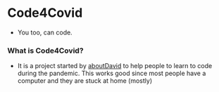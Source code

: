 # Code4Covid
- You too, can code.

### What is Code4Covid?
- It is a project started by [aboutDavid](https://aboutdavid.me) to help people to learn to code during the pandemic. This works good since most people have a computer and they are stuck at home (mostly)
